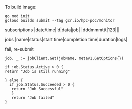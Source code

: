 


To build image:
```
go mod init
gcloud builds submit --tag gcr.io/hpc-poc/monitor
```


subscriptions
|date/time|id|data|job|
|dddmmmttt|123|<link>|<link>|

jobs
|name|status|start time|completion time|duration|logs|




fail, re-submit


    job, _ := jobClient.Get(jobName, metav1.GetOptions{})

    if job.Status.Active > 0 {
    return "Job is still running"

    } else {
      if job.Status.Succeeded > 0 {
       return "Job Successful"
       } 
       return "Job failed"
    }
